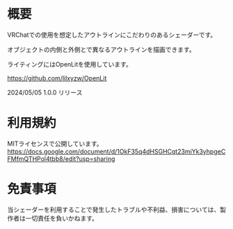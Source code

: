 # 概要
VRChatでの使用を想定したアウトラインにこだわりのあるシェーダーです。

オブジェクトの内側と外側とで異なるアウトラインを描画できます。

ライティングにはOpenLitを使用しています。

https://github.com/lilxyzw/OpenLit

2024/05/05 1.0.0 リリース

# 利用規約
MITライセンスで公開しています。
https://docs.google.com/document/d/1OkF35q4dHSGHCqt23miYk3yhpgeCFMfmQTHPol4tbb8/edit?usp=sharing


# 免責事項
当シェーダーを利用することで発生したトラブルや不利益、損害については、製作者は一切責任を負いかねます。
